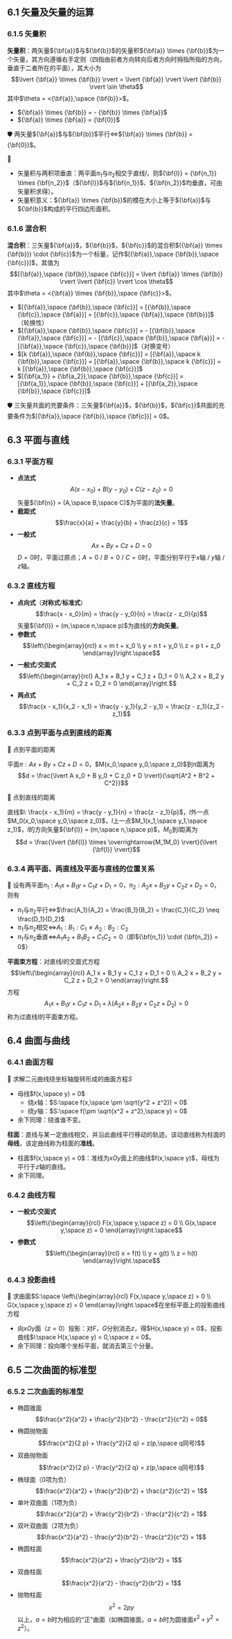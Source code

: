 ## 6.1 矢量及矢量的运算

### 6.1.5 矢量积

**矢量积**：两矢量${\bf{a}}$与${\bf{b}}$的矢量积${\bf{a}} \times {\bf{b}}$为一个矢量，其方向遵循右手定则（四指由前者方向转向后者方向时拇指所指的方向，垂直于二者所在的平面），其大小为
$$\lvert {\bf{a}} \times {\bf{b}} \rvert = \lvert {\bf{a}} \rvert \lvert {\bf{b}} \rvert \sin \theta$$
其中$\theta = <{\bf{a}},\space {\bf{b}}>$。

- ${\bf{a}} \times {\bf{b}} = - {\bf{b}} \times {\bf{a}}$
- ${\bf{a}} \times {\bf{a}} = {\bf{0}}$

🛡 两矢量${\bf{a}}$与${\bf{b}}$平行$\iff$${\bf{a}} \times {\bf{b}} = {\bf{0}}$。

🔔

- 矢量积与两积项垂直：两平面$\pi_1$与$\pi_2$相交于直线$l$，则${\bf{l}} = {\bf{n_1}} \times {\bf{n_2}}$（${\bf{l}}$与${\bf{n_1}}$、${\bf{n_2}}$均垂直，可由矢量积求得）。
- 矢量积意义：${\bf{a}} \times {\bf{b}}$的模在大小上等于${\bf{a}}$与${\bf{b}}$构成的平行四边形面积。

### 6.1.6 混合积

**混合积**：三矢量${\bf{a}}$，${\bf{b}}$，${\bf{c}}$的混合积$({\bf{a}} \times {\bf{b}}) \cdot {\bf{c}}$为一个标量，记作$[{\bf{a}},\space {\bf{b}},\space {\bf{c}}]$，其值为
$$[{\bf{a}},\space {\bf{b}},\space {\bf{c}}] = \lvert {\bf{a}} \times {\bf{b}} \rvert \lvert {\bf{c}} \rvert \cos \theta$$
其中$\theta = <{\bf{a}} \times {\bf{b}},\space {\bf{c}}>$。

- $[{\bf{a}},\space {\bf{b}},\space {\bf{c}}] = [{\bf{b}},\space {\bf{c}},\space {\bf{a}}] = [{\bf{c}},\space {\bf{a}},\space {\bf{b}}]$（轮换性）
- $[{\bf{a}},\space {\bf{b}},\space {\bf{c}}] = - [{\bf{b}},\space {\bf{a}},\space {\bf{c}}] = - [{\bf{c}},\space {\bf{b}},\space {\bf{a}}] = - [{\bf{a}},\space {\bf{c}},\space {\bf{b}}]$（对换变号）
- $[k {\bf{a}},\space {\bf{b}},\space {\bf{c}}] = [{\bf{a}},\space k {\bf{b}},\space {\bf{c}}] = [{\bf{a}},\space {\bf{b}},\space k {\bf{c}}] = k [{\bf{a}},\space {\bf{b}},\space {\bf{c}}]$
- $[{\bf{a_1}} + {\bf{a_2}},\space {\bf{b}},\space {\bf{c}}] = [{\bf{a_1}},\space {\bf{b}},\space {\bf{c}}] + [{\bf{a_2}},\space {\bf{b}},\space {\bf{c}}]$

🛡 三矢量共面的充要条件：三矢量${\bf{a}}$，${\bf{b}}$，${\bf{c}}$共面的充要条件为$[{\bf{a}},\space {\bf{b}},\space {\bf{c}}] = 0$。

## 6.3 平面与直线

### 6.3.1 平面方程

- **点法式**
$$A (x - x_0) + B (y - y_0) + C (z - z_0) = 0$$
矢量${\bf{n}} = (A,\space B,\space C)$为平面的**法矢量**。
- **截距式**
$$\frac{x}{a} + \frac{y}{b} + \frac{z}{c} = 1$$
- **一般式**
$$A x + B y + C z + D = 0$$
$D = 0$时，平面过原点；$A = 0$ / $B = 0$ / $C = 0$时，平面分别平行于$x$轴 / $y$轴 / $z$轴。

### 6.3.2 直线方程

- **点向式**（**对称式**/**标准式**）
$$\frac{x - x_0}{m} = \frac{y - y_0}{n} = \frac{z - z_0}{p}$$
矢量${\bf{l}} = (m,\space n,\space p)$为直线的**方向矢量**。
- **参数式**
$$\left\{\begin{array}{rcl} x = m t + x_0 \\ y = n t + y_0 \\ z = p t + z_0 \end{array}\right.\space$$
- **一般式**/**交面式**
$$\left\{\begin{array}{rcl} A_1 x + B_1 y + C_1 z + D_1 = 0 \\ A_2 x + B_2 y + C_2 z + D_2 = 0 \end{array}\right.$$
- **两点式**
$$\frac{x - x_1}{x_2 - x_1} = \frac{y - y_1}{y_2 - y_1} = \frac{z - z_1}{z_2 - z_1}$$
### 6.3.3 点到平面与点到直线的距离

📍 点到平面的距离

平面$\pi: A x + B y + C z + D = 0$，$M(x_0,\space y_0,\space z_0)$到$\pi$距离为
$$d = \frac{\lvert A x_0 + B y_0 + C z_0 + D \rvert}{\sqrt{A^2 + B^2 + C^2}}$$

📍 点到直线的距离

直线$l: \frac{x - x_1}{m} = \frac{y - y_1}{n} = \frac{z - z_1}{p}$，$l$外一点$M_0(x_0,\space y_0,\space z_0)$，$l$上一点$M_1(x_1,\space y_1,\space z_1)$，$l$的方向矢量${\bf{l}} = (m,\space n,\space p)$，$M_0$到$l$距离为
$$d = \frac{\lvert {\bf{l}} \times \overrightarrow{M_1M_0} \rvert}{\lvert {\bf{l}} \rvert}$$

### 6.3.4 两平面、两直线及平面与直线的位置关系

📍 设有两平面$\pi_1: A_1 x + B_1 y +C_1 z + D_1 = 0$，$\pi_2: A_2 x + B_2 y +C_2 z + D_2 = 0$，则有

- $\pi_1$与$\pi_2$平行$\iff$$\frac{A_1}{A_2} = \frac{B_1}{B_2} = \frac{C_1}{C_2} \neq \frac{D_1}{D_2}$
- $\pi_1$与$\pi_2$相交$\iff$$A_1 : B_1 : C_1 \neq A_2 : B_2 : C_2$
- $\pi_1$与$\pi_2$垂直$\iff$$A_1 A_2 + B_1 B_2 + C_1 C_2 = 0$（即${\bf{n_1}} \cdot {\bf{n_2}} = 0$）

**平面束方程**：对直线$l$的交面式方程
$$\left\{\begin{array}{rcl} A_1 x + B_1 y + C_1 z + D_1 = 0 \\ A_2 x + B_2 y + C_2 z + D_2 = 0 \end{array}\right.$$
方程
$$A_1 x + B_1 y + C_1 z + D_1 + \lambda (A_2 x + B_2 y + C_2 z + D_2) = 0$$
称为过直线$l$的平面束方程。

## 6.4 曲面与曲线

### 6.4.1 曲面方程

📍 求解二元曲线绕坐标轴旋转形成的曲面方程$S$

- 母线$f(x,\space y) = 0$
	- 绕$x$轴：$S:\space f(x,\space \pm \sqrt{y^2 + z^2}) = 0$
	- 绕$y$轴：$S:\space f(\pm \sqrt{x^2 + z^2},\space y) = 0$
- 余下同理：绕谁谁不变。

**柱面**：直线与某一定曲线相交，并沿此曲线平行移动的轨迹。该动直线称为柱面的**母线**，该定曲线称为柱面的**准线**。

- 柱面$f(x,\space y) = 0$：准线为$xOy$面上的曲线$f(x,\space y)$，母线为平行于$z$轴的直线。
- 余下同理。

### 6.4.2 曲线方程

- **一般式**/**交面式**
$$\left\{\begin{array}{rcl} F(x,\space y,\space z) = 0 \\ G(x,\space y,\space z) = 0 \end{array}\right.\space$$
- **参数式**
$$\left\{\begin{array}{rcl} x = f(t) \\ y = g(t) \\ z = h(t) \end{array}\right.\space$$

### 6.4.3 投影曲线

📍 求曲面$S:\space \left\{\begin{array}{rcl} F(x,\space y,\space z) = 0 \\ G(x,\space y,\space z) = 0 \end{array}\right.\space$在坐标平面上的投影曲线方程

- 向$xOy$面（$z = 0$）投影：对$F$，$G$分别消去$z$，得$H(x,\space y) = 0$，投影曲线$l:\space H(x,\space y) = 0,\space z = 0$。
- 余下同理：投向哪个坐标平面，就消去第三个分量。

## 6.5 二次曲面的标准型

### 6.5.2 二次曲面的标准型

- 椭圆锥面
$$\frac{x^2}{a^2} + \frac{y^2}{b^2} - \frac{z^2}{c^2} = 0$$
- 椭圆抛物面
$$\frac{x^2}{2 p} + \frac{y^2}{2 q} = z(p,\space q同号)$$
- 双曲抛物面
$$\frac{x^2}{2 p} - \frac{y^2}{2 q} = z(p,\space q同号)$$
- 椭球面（0项为负）
$$\frac{x^2}{a^2} + \frac{y^2}{b^2} + \frac{z^2}{c^2} = 1$$
- 单叶双曲面（1项为负）
$$\frac{x^2}{a^2} + \frac{y^2}{b^2} - \frac{z^2}{c^2} = 1$$
- 双叶双曲面（2项为负）
$$\frac{x^2}{a^2} - \frac{y^2}{b^2} - \frac{z^2}{c^2} = 1$$
- 椭圆柱面
$$\frac{x^2}{a^2} + \frac{y^2}{b^2} = 1$$
- 双曲柱面
$$\frac{x^2}{a^2} - \frac{y^2}{b^2} = 1$$
- 抛物柱面
$$x^2 = 2 p y$$
以上，$a = b$时为相应的“正”曲面（如椭圆锥面，$a = b$时为圆锥面$x^2 + y^2 = z^2$）。